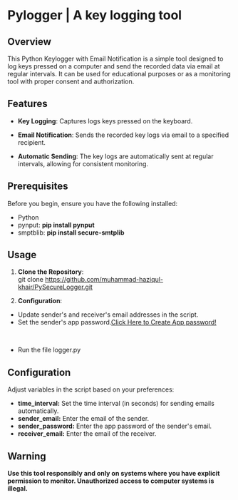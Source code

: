 # Pylogger | A key logging tool

## Overview
This Python Keylogger with Email Notification is a simple tool designed to log keys pressed on a computer and send the recorded data via email at regular intervals. It can be used for educational purposes or as a monitoring tool with proper consent and authorization.

## Features
* __Key Logging__: Captures logs keys pressed on the keyboard.<br>

* __Email Notification__: Sends the recorded key logs via email to a specified recipient.<br>

* __Automatic Sending__: The key logs are automatically sent at regular intervals, allowing for consistent monitoring.

## Prerequisites
Before you begin, ensure you have the following installed:<br>
* Python <br>
* pynput:  __pip install pynput__<br>
* smptblib: __pip install secure-smtplib__

## Usage
1. __Clone the Repository__:<br>
git clone https://github.com/muhammad-haziqul-khair/PySecureLogger.git

2. __Configuration__:
 * Update sender's and receiver's email addresses in the script.<br>
 * Set the sender's app password.<a href="https://www.youtube.com/watch?v=T0Op3Qzz6Ms" target="_blank" rel="noopener noreferrer">Click Here to Create App password!</a>

<br>

 * Run the file logger.py

## Configuration
Adjust variables in the script based on your preferences:<br>
* __time_interval:__ Set the time interval (in seconds) for sending emails automatically.<br>
* __sender_email:__ Enter the email of the sender.<br>
* __sender_password:__ Enter the app password of the sender's email.<br>
* __receiver_email:__ Enter the email of the receiver.

## Warning
__Use this tool responsibly and only on systems where you have explicit permission to monitor. Unauthorized access to computer systems is illegal.__



